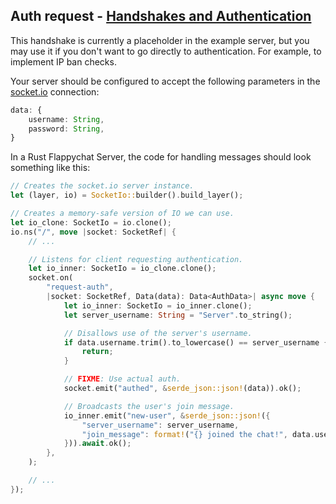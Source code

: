 ## Auth request - [Handshakes and Authentication](index.md)

This handshake is currently a placeholder in the example server, but you may use it if you don't want to go directly to authentication. For example, to implement IP ban checks.

Your server should be configured to accept the following parameters in the [socket.io](https://socket.io) connection:

```typescript
data: {
    username: String,
    password: String,
}
```

In a Rust Flappychat Server, the code for handling messages should look something like this:

```rust
// Creates the socket.io server instance.
let (layer, io) = SocketIo::builder().build_layer();

// Creates a memory-safe version of IO we can use.
let io_clone: SocketIo = io.clone();
io.ns("/", move |socket: SocketRef| {
    // ...

    // Listens for client requesting authentication.
    let io_inner: SocketIo = io_clone.clone();
    socket.on(
        "request-auth",
        |socket: SocketRef, Data(data): Data<AuthData>| async move {
            let io_inner: SocketIo = io_inner.clone();
            let server_username: String = "Server".to_string();

            // Disallows use of the server's username.
            if data.username.trim().to_lowercase() == server_username {
                return;
            }

            // FIXME: Use actual auth.
            socket.emit("authed", &serde_json::json!(data)).ok();

            // Broadcasts the user's join message.
            io_inner.emit("new-user", &serde_json::json!({
                "server_username": server_username,
                "join_message": format!("{} joined the chat!", data.username.trim()),
            })).await.ok();
        },
    );

    // ...
});
```
